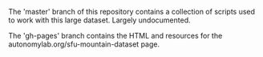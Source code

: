 The 'master' branch of this repository contains a collection of scripts used to work with this large dataset. Largely undocumented.

The 'gh-pages' branch contains the HTML and resources for the autonomylab.org/sfu-mountain-dataset page.
